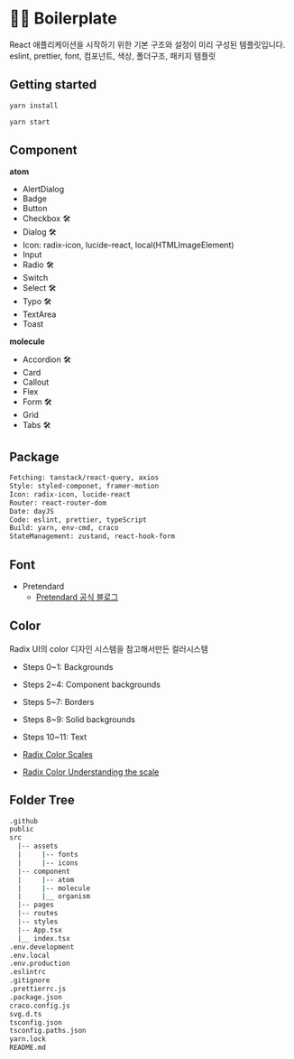 # 👨‍💻 Boilerplate

React 애플리케이션을 시작하기 위한 기본 구조와 설정이 미리 구성된 템플릿입니다. <br>
eslint, prettier, font, 컴포넌트, 색상, 폴더구조, 패키지 템플릿

## Getting started

```sh
yarn install
```

```sh
yarn start
```

## Component

**atom**

- AlertDialog
- Badge
- Button
- Checkbox 🛠️
- Dialog 🛠️
- Icon: radix-icon, lucide-react, local(HTMLImageElement)
- Input
- Radio 🛠️
- Switch
- Select 🛠️
- Typo 🛠️
- TextArea
- Toast

**molecule**

- Accordion 🛠️
- Card
- Callout
- Flex
- Form 🛠️
- Grid
- Tabs 🛠️

## Package

```sh
Fetching: tanstack/react-query, axios
Style: styled-componet, framer-motion
Icon: radix-icon, lucide-react
Router: react-router-dom
Date: dayJS
Code: eslint, prettier, typeScript
Build: yarn, env-cmd, craco
StateManagement: zustand, react-hook-form
```

## Font

- Pretendard
  - [Pretendard 공식 블로그](https://cactus.tistory.com/306)

## Color

Radix UI의 color 디자인 시스템을 참고해서만든 컬러시스템

- Steps 0~1: Backgrounds
- Steps 2~4: Component backgrounds
- Steps 5~7: Borders
- Steps 8~9: Solid backgrounds
- Steps 10~11: Text

- [Radix Color Scales](https://www.radix-ui.com/colors/docs/palette-composition/scales)
- [Radix Color Understanding the scale](https://www.radix-ui.com/colors/docs/palette-composition/understanding-the-scale#steps-35-component-backgrounds)

## Folder Tree

```sh
.github
public
src
  |-- assets
  |     |-- fonts
  |     |-- icons
  |-- component
  |     |-- atom
  |     |-- molecule
  |     |__ organism
  |-- pages
  |-- routes
  |-- styles
  |-- App.tsx
  |__ index.tsx
.env.development
.env.local
.env.production
.eslintrc
.gitignore
.prettierrc.js
.package.json
craco.config.js
svg.d.ts
tsconfig.json
tsconfig.paths.json
yarn.lock
README.md
```
